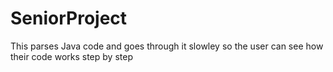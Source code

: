 # SeniorProject
This parses Java code and goes through it slowley so the user can see how their code works step by step
